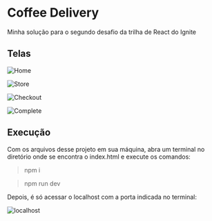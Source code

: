 # Coffee Delivery
Minha solução para o segundo desafio da trilha de React do Ignite

## Telas

![Home](https://github.com/Giovani-O/ignite-coffee-delivery/assets/50748653/67cc8cf9-98b9-4e71-a134-ddbcad2d0906)

![Store](https://github.com/Giovani-O/ignite-coffee-delivery/assets/50748653/27942faa-441f-4c20-beb2-1cf05eaea12a)

![Checkout](https://github.com/Giovani-O/ignite-coffee-delivery/assets/50748653/d9cd88c3-9f24-447d-95cd-c5d973b299a1)

![Complete](https://github.com/Giovani-O/ignite-coffee-delivery/assets/50748653/dabaa74e-aed2-4ffb-9c1c-f5f747d9796c)

## Execução

Com os arquivos desse projeto em sua máquina, abra um terminal no diretório onde se encontra o index.html e execute os comandos:

> npm i

> npm run dev

Depois, é só acessar o localhost com a porta indicada no terminal:

![localhost](https://github.com/Giovani-O/ignite-coffee-delivery/assets/50748653/aa3e4299-2f40-4ef6-8680-164558981181)
